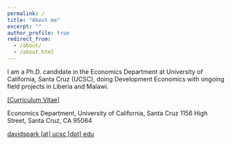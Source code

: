 ```yaml
---
permalink: /
title: "About me"
excerpt: ""
author_profile: true
redirect_from: 
  - /about/
  - /about.html
---
```



I am  a Ph.D. candidate in the Economics Department at University of California, Santa Cruz (UCSC), doing Development Economics with ongoing field projects in Liberia and Malawi. 

[[Curriculum Vitae]](https://dshpark.github.io/files/CV_DavidSunghoPark_20200511.pdf)

Economics Department, University of California, Santa Cruz
1156 High Street, Santa Cruz, CA 95064

[davidspark [at] ucsc [dot] edu](mailto:davidspark@ucsc.edu)
